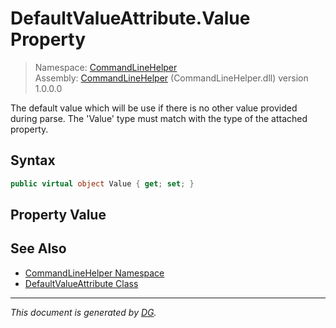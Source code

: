 ﻿# DefaultValueAttribute.Value Property

> Namespace: [CommandLineHelper](_toc.CommandLineHelper.md#commandlinehelper-namespace)\
> Assembly: [CommandLineHelper](_toc.CommandLineHelper.md) (CommandLineHelper.dll) version 1.0.0.0

The default value which will be use if there is no other value provided during parse. The 'Value' type must match with the type of the attached property.

## Syntax

```csharp
public virtual object Value { get; set; }
```

## Property Value



## See Also

- [CommandLineHelper Namespace](_toc.CommandLineHelper.md#commandlinehelper-namespace)
- [DefaultValueAttribute Class](CommandLineHelper.DefaultValueAttribute.md)

---

_This document is generated by [DG](https://github.com/Khojasteh/dg)._
